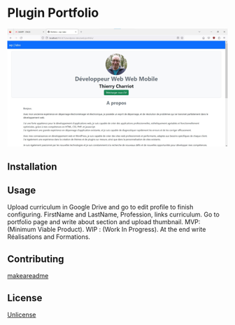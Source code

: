 # Plugin Portfolio

![Screenshot](screenshot.jpg)

## Installation

## Usage

Upload curriculum in Google Drive and go to edit profile to finish configuring. FirstName and LastName, Profession, links curriculum. Go to portfolio page and write about section and upload thumbnail. MVP: (Minimum Viable Product). WIP : (Work In Progress). At the end write Réalisations and Formations.

## Contributing
[makeareadme](https://www.makeareadme.com/)

## License
[Unlicense](https://choosealicense.com/licenses/unlicense/)
